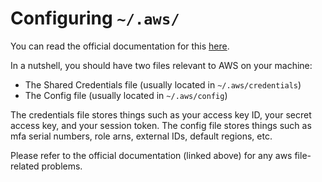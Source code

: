 # Configuring `~/.aws/`

You can read the official documentation for this [here](https://docs.aws.amazon.com/cli/latest/userguide/cli-configure-files.html).

In a nutshell, you should have two files relevant to AWS on your machine:

- The Shared Credentials file (usually located in `~/.aws/credentials`)
- The Config file (usually located in `~/.aws/config`)

The credentials file stores things such as your access key ID, your secret access key, and your session token. The config file stores things such as mfa serial numbers, role arns, external IDs, default regions, etc.

Please refer to the official documentation (linked above) for any aws file-related problems.
